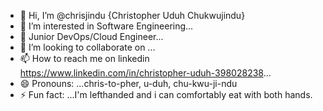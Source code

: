 - 👋 Hi, I’m @chrisjindu {Christopher Uduh Chukwujindu}
- 👀 I’m interested in Software Engineering...
- 🌱 Junior DevOps/Cloud Engineer...
- 💞️ I’m looking to collaborate on ...
- 📫 How to reach me on linkedin https://www.linkedin.com/in/christopher-uduh-398028238...
- 😄 Pronouns: ...chris-to-pher, u-duh, chu-kwu-ji-ndu
- ⚡ Fun fact: ...I'm lefthanded and i can comfortably eat with both hands.

<!---
chrisjindu/chrisjindu is a ✨ special ✨ repository because its `README.md` (this file) appears on your GitHub profile.
You can click the Preview link to take a look at your changes.
--->
